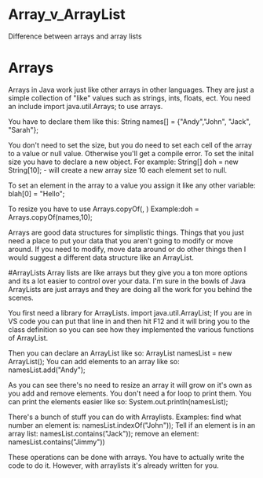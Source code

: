 # Array_v_ArrayList
Difference between arrays and array lists

# Arrays
Arrays in Java work just like other arrays in other languages. They are just a simple collection of "like" values such as strings, ints,
floats, ect. 
You need an include import java.util.Arrays; to use arrays. 

You have to declare them like this:
String names[] = {"Andy","John", "Jack", "Sarah"};

You don't need to set the size, but you do need to set each cell of the array to a value or null value. Otherwise you'll get a compile error. 
To set the inital size you have to declare a new object. 
For example:
String[] doh = new String[10]; - will create a new array size 10 each element set to null. 

To set an element in the array to a value you assign it like any other variable:
blah[0] = "Hello";

To resize you have to use Arrays.copyOf(<array to copy>, <new size>)
Example:doh = Arrays.copyOf(names,10);

Arrays are good data structures for simplistic things. Things that you just need a place to put your data that you aren't going to modify or move around. If you need to modify, move data around or do other things then I would suggest a different data structure like an ArrayList. 

#ArrayLists
Array lists are like arrays but they give you a ton more options and its a lot easier to control over your data. I'm sure in the bowls of Java ArrayLists are just arrays and they are doing all the work for you behind the scenes. 

You first need a library for ArrayLists. import java.util.ArrayList; If you are in VS code you can put that line in and then hit F12 and it will bring you to the class definition so you can see how they implemented the various functions of ArrayList. 

Then you can declare an ArrayList like so: ArrayList<String> namesList = new ArrayList<String>();
You can add elements to an array like so:
namesList.add("Andy");

As you can see there's no need to resize an array it will grow on it's own as you add and remove elements. 
You don't need a for loop to print them. You can print the elements easier like so: System.out.println(namesList); 

There's a bunch of stuff you can do with Arraylists. 
Examples:
find what number an element is: namesList.indexOf("John"));
Tell if an element is in an array list: namesList.contains("Jack"));
remove an element: namesList.contains("Jimmy")) 

These operations can be done with arrays. You have to actually write the code to do it. However, with arraylists it's already written for you. 





